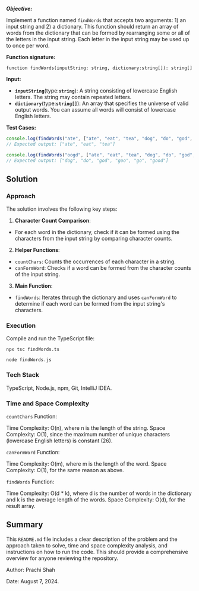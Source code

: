 ***Objective:***

Implement a function named `findWords` that accepts two arguments: 1) an input string and 2) a dictionary. This
function should return an array of words from the dictionary that can be formed by rearranging some or all of the
letters in the input string. Each letter in the input string may be used up to once per word.

**Function signature:**

```tsx
function findWords(inputString: string, dictionary:string[]): string[]
```

**Input:**

- **`inputString`**(type:**`string`**): A string consisting of lowercase English letters. The string may contain
  repeated letters.
- **`dictionary`**(type:**`string[]`**): An array that specifies the universe of valid output words. You can assume all
  words will consist of lowercase English letters.

**Test Cases:**

```jsx
console.log(findWords("ate", ["ate", "eat", "tea", "dog", "do", "god", "goo", "go", "good"]));
// Expected output: ["ate", "eat", "tea"]

console.log(findWords("oogd", ["ate", "eat", "tea", "dog", "do", "god", "goo", "go", "good"]));
// Expected output: ["dog", "do", "god", "goo", "go", "good"]
```

## Solution

### Approach

The solution involves the following key steps:

1. **Character Count Comparison**:

- For each word in the dictionary, check if it can be formed using the characters from the input string by comparing
  character counts.

2. **Helper Functions**:

- `countChars`: Counts the occurrences of each character in a string.
- `canFormWord`: Checks if a word can be formed from the character counts of the input string.

3. **Main Function**:

- `findWords`: Iterates through the dictionary and uses `canFormWord` to determine if each word can be formed from
  the input string's characters.

### Execution

Compile and run the TypeScript file:

`npx tsc findWords.ts`

`node findWords.js`

### Tech Stack

TypeScript, Node.js, npm, Git, IntelliJ IDEA.

### Time and Space Complexity

`countChars` Function:

Time Complexity: O(n), where n is the length of the string.
Space Complexity: O(1), since the maximum number of unique characters (lowercase English letters) is constant (26).

`canFormWord` Function:

Time Complexity: O(m), where m is the length of the word.
Space Complexity: O(1), for the same reason as above.

`findWords` Function:

Time Complexity: O(d * k), where d is the number of words in the dictionary and k is the average length of the words.
Space Complexity: O(d), for the result array.

## Summary

This `README.md` file includes a clear description of the problem and the approach taken to solve,
time and space complexity analysis, and instructions on how to run the code.
This should provide a comprehensive overview for anyone reviewing the repository.

Author: Prachi Shah

Date: August 7, 2024.

